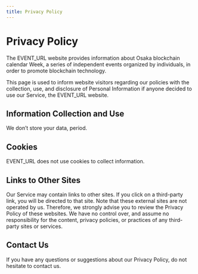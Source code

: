 ```yaml
---
title: Privacy Policy
---
```


# Privacy Policy

The EVENT_URL website provides information about Osaka blockchain calendar
Week, a series of independent events organized by individuals, in order to
promote blockchain technology.

This page is used to inform website visitors regarding our policies with the
collection, use, and disclosure of Personal Information if anyone decided to
use our Service, the EVENT_URL website.

## Information Collection and Use

We don’t store your data, period.

## Cookies

EVENT_URL does not use cookies to collect information.

## Links to Other Sites

Our Service may contain links to other sites. If you click on a third-party
link, you will be directed to that site. Note that these external sites are
not operated by us. Therefore, we strongly advise you to review the Privacy
Policy of these websites. We have no control over, and assume no
responsibility for the content, privacy policies, or practices of any
third-party sites or services.

## Contact Us

If you have any questions or suggestions about our Privacy Policy, do not
hesitate to contact us.
